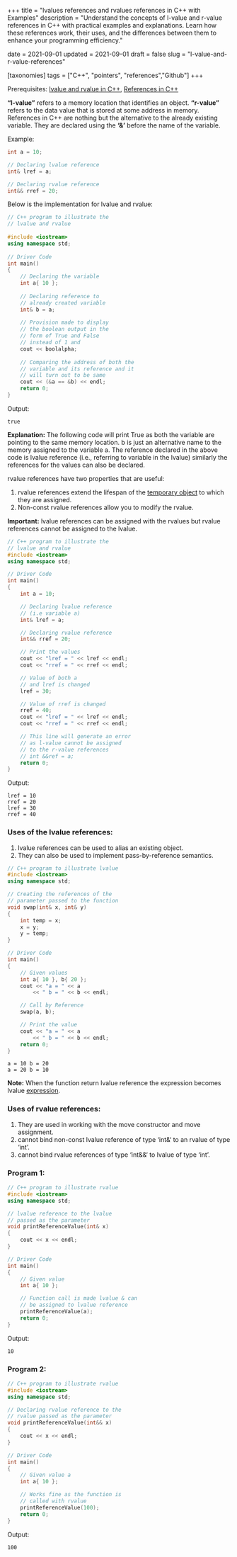+++
title = "lvalues references and rvalues references in C++ with Examples"
description = "Understand the concepts of l-value and r-value references in C++ with practical examples and explanations. Learn how these references work, their uses, and the differences between them to enhance your programming efficiency."

date = 2021-09-01
updated = 2021-09-01
draft = false
slug = "l-value-and-r-value-references"

[taxonomies]
tags = ["C++", "pointers", "references","Github"]
+++

Prerequisites: [lvalue and rvalue in C++](https://www.geeksforgeeks.org/lvalue-and-rvalue-in-c-language/), [References in C++](https://www.geeksforgeeks.org/references-in-c/)

**“l-value”** refers to a memory location that identifies an object. **“r-value”** refers to the data value that is stored at some address in memory. References in C++ are nothing but the alternative to the already existing variable. They are declared using the **‘&’** before the name of the variable.

Example: 

```C++
int a = 10;

// Declaring lvalue reference
int& lref = a;

// Declaring rvalue reference
int&& rref = 20;
```

Below is the implementation for lvalue and rvalue:

```C++
// C++ program to illustrate the
// lvalue and rvalue
 
#include <iostream>
using namespace std;
 
// Driver Code
int main()
{
    // Declaring the variable
    int a{ 10 };
 
    // Declaring reference to
    // already created variable
    int& b = a;
 
    // Provision made to display
    // the boolean output in the
    // form of True and False
    // instead of 1 and
    cout << boolalpha;
 
    // Comparing the address of both the
    // variable and its reference and it
    // will turn out to be same
    cout << (&a == &b) << endl;
    return 0;
}
```

Output:
```
true
```

**Explanation:** The following code will print True as both the variable are pointing to the same memory location. b is just an alternative name to the memory assigned to the variable a. The reference declared in the above code is lvalue reference (i.e., referring to variable in the lvalue) similarly the references for the values can also be declared.

rvalue references have two properties that are useful: 

1. rvalue references extend the lifespan of the [temporary object](https://docs.microsoft.com/en-us/cpp/cpp/temporary-objects?view=vs-2019) to which they are assigned.
2. Non-const rvalue references allow you to modify the rvalue.

**Important:** lvalue references can be assigned with the rvalues but rvalue references cannot be assigned to the lvalue.

```C++
// C++ program to illustrate the
// lvalue and rvalue
#include <iostream>
using namespace std;

// Driver Code
int main()
{
	int a = 10;

	// Declaring lvalue reference
	// (i.e variable a)
	int& lref = a;

	// Declaring rvalue reference
	int&& rref = 20;

	// Print the values
	cout << "lref = " << lref << endl;
	cout << "rref = " << rref << endl;

	// Value of both a
	// and lref is changed
	lref = 30;

	// Value of rref is changed
	rref = 40;
	cout << "lref = " << lref << endl;
	cout << "rref = " << rref << endl;

	// This line will generate an error
	// as l-value cannot be assigned
	// to the r-value references
	// int &&ref = a;
	return 0;
}
```
Output:
```
lref = 10
rref = 20
lref = 30
rref = 40
```

### Uses of the lvalue references:
1. lvalue references can be used to alias an existing object.
2. They can also be used to implement pass-by-reference semantics.

```C++
// C++ program to illustrate lvalue
#include <iostream>
using namespace std;

// Creating the references of the
// parameter passed to the function
void swap(int& x, int& y)
{
	int temp = x;
	x = y;
	y = temp;
}

// Driver Code
int main()
{
	// Given values
	int a{ 10 }, b{ 20 };
	cout << "a = " << a
		<< " b = " << b << endl;

	// Call by Reference
	swap(a, b);

	// Print the value
	cout << "a = " << a
		<< " b = " << b << endl;
	return 0;
}
```

```
a = 10 b = 20
a = 20 b = 10
```

**Note:** When the function return lvalue reference the expression becomes lvalue [expression](https://en.cppreference.com/w/cpp/language/value_category).

### Uses of rvalue references:

1. They are used in working with the move constructor and move assignment.
2. cannot bind non-const lvalue reference of type ‘int&‘ to an rvalue of type ‘int’.
3. cannot bind rvalue references of type ‘int&&‘ to lvalue of type ‘int’.

### Program 1:
```C++
// C++ program to illustrate rvalue
#include <iostream>
using namespace std;

// lvalue reference to the lvalue
// passed as the parameter
void printReferenceValue(int& x)
{
	cout << x << endl;
}

// Driver Code
int main()
{
	// Given value
	int a{ 10 };

	// Function call is made lvalue & can
	// be assigned to lvalue reference
	printReferenceValue(a);
	return 0;
}
```

Output:
```
10
```

### Program 2:
```C++
// C++ program to illustrate rvalue
#include <iostream>
using namespace std;

// Declaring rvalue reference to the
// rvalue passed as the parameter
void printReferenceValue(int&& x)
{
	cout << x << endl;
}

// Driver Code
int main()
{
	// Given value a
	int a{ 10 };

	// Works fine as the function is
	// called with rvalue
	printReferenceValue(100);
	return 0;
}
```

Output:
```
100
```
